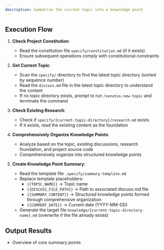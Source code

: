 ```yaml
---
description: Summarize the current topic into a knowledge point
---
```


## Execution Flow

1. **Check Project Constitution**:
   - Read the constitution file `specify/constitution.md` (if it exists)
   - Ensure subsequent operations comply with constitutional constraints

2. **Get Current Topic**:
   - Scan the `specify/` directory to find the latest topic directory (sorted by sequence number)
   - Read the `discuss.md` file in the latest topic directory to understand the content
   - If no topic directory exists, prompt to run `/senatus.new-topic` and terminate the command

3. **Check Existing Research**:
   - Check if `specify/{current-topic-directory}/research.md` exists
   - If it exists, read the existing content as the foundation

4. **Comprehensively Organize Knowledge Points**:
   - Analyze based on the topic, existing discussions, research foundation, and project source code
   - Comprehensively organize into structured knowledge points

5. **Create Knowledge Point Summary**:
   - Read the template file `.specify/summary-template.md`
   - Replace template placeholders:
     * `{{TOPIC_NAME}}` → Topic name
     * `{{DISCUSS_FILE_PATH}}` → Path to associated discuss.md file
     * `{{SUMMARY_CONTENT}}` → Structured knowledge points formed through comprehensive organization
     * `{{CURRENT_DATE}}` → Current date (YYYY-MM-DD)
   - Generate the target file `knowledge/{current-topic-directory-name}.md` (overwrite if the file already exists)

## Output Results
- Overview of core summary points

